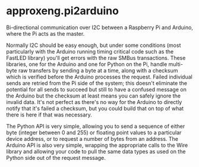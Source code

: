 # approxeng.pi2arduino

Bi-directional communication over I2C between a Raspberry Pi and Arduino, where the Pi acts as the master.

Normally I2C should be easy enough, but under some conditions (most particularly with the Arduino running timing
critical code such as the FastLED library) you'll get errors with the raw SMBus transactions. These libraries, one for
the Arduino and one for Python on the Pi, handle multi-byte raw transfers by sending a byte at a time, along with a
checksum which is verified before the Arduino processes the request. Failed individual sends are retried from the Pi
side of the system; this doesn't eliminate the potential for all sends to succeed but still to have a confused message
on the Arduino but the checksum at least means you can safely ignore the invalid data. It's not perfect as there's no
way for the Arduino to directly notify that it's failed a checksum, but you could build that on top of what there is
here if that was necessary.

The Python API is very simple, allowing you to send a sequence of either byte (integer between 0 and 255) or floating
point values to a particular device address, or to request a number of bytes from an address. The Arduino API is also
very simple, wrapping the appropriate calls to the Wire library and allowing your code to pull the same data types as
used on the Python side out of the request message.